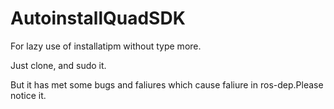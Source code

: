 # AutoinstallQuadSDK

For lazy use of installatipm without type more.

Just clone, and sudo it.

But it has met some bugs and faliures which cause faliure in ros-dep.Please notice it.
